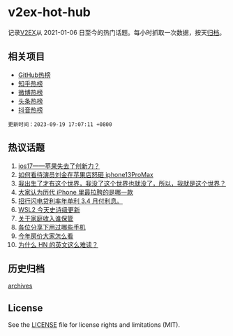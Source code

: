 # v2ex-hot-hub

 记录[V2EX](https://www.v2ex.com/)从 2021-01-06 日至今的热门话题。每小时抓取一次数据，按天[归档](archives)。
 
 ## 相关项目

- [GitHub热榜](https://github.com/lonnyzhang423/github-hot-hub)
- [知乎热榜](https://github.com/lonnyzhang423/zhihu-hot-hub)
- [微博热榜](https://github.com/lonnyzhang423/weibo-hot-hub)
- [头条热榜](https://github.com/lonnyzhang423/toutiao-hot-hub)
- [抖音热榜](https://github.com/lonnyzhang423/douyin-hot-hub)


 `更新时间：2023-09-19 17:07:11 +0800`

## 热议话题

1. [ios17——苹果失去了创新力？](https://www.v2ex.com/t/975042)
1. [如何看待演员刘金在苹果店怒砸 iphone13ProMax](https://www.v2ex.com/t/975013)
1. [我出生了才有这个世界，我没了这个世界也就没了，所以，我就是这个世界？](https://www.v2ex.com/t/975056)
1. [大家认为历代 iPhone 里最拉胯的是哪一款](https://www.v2ex.com/t/974940)
1. [招行闪电贷利率年单利 3.4 月付利息。](https://www.v2ex.com/t/975072)
1. [WSL2 今天史诗级更新](https://www.v2ex.com/t/975098)
1. [关于家庭收入谁保管](https://www.v2ex.com/t/975187)
1. [各位分享下用过哪些手机](https://www.v2ex.com/t/975108)
1. [今年房价大家怎么看](https://www.v2ex.com/t/975102)
1. [为什么 HN 的英文这么难读？](https://www.v2ex.com/t/974928)

## 历史归档

[archives](archives)

## License

See the [LICENSE](LICENSE) file for license rights and limitations (MIT).
